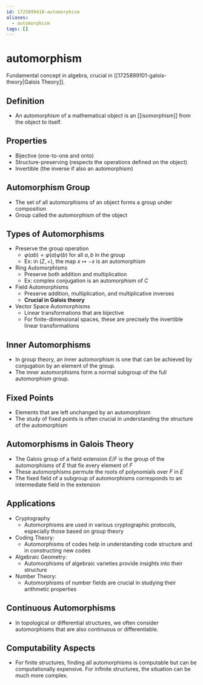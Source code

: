 ```yaml
---
id: 1725899418-automorphism
aliases:
  - automorphism
tags: []
---
```


# automorphism
Fundamental concept in algebra, crucial in [[1725899101-galois-theory|Galois Theory]].

## Definition
- An automorphism of a mathematical object is an [[isomorphism]] from the object to itself.

## Properties
- Bijective (one-to-one and onto)
- Structure-preserving (respects the operations defined on the object)
- Invertible (the inverse if also an automorphism)

## Automorphism Group
- The set of all automorphisms of an object forms a group under composition
- Group called the automorphism of the object

## Types of Automorphisms
- Preserve the group operation
    - $\varphi(ab)=\varphi(a)\varphi(b)$ for all $a,b$ in the group
    - Ex: in $(Z,+)$, the map $x \mapsto -x$ is an automorphism
- Ring Automorphisms
    - Preserve both addition and multiplication
    - Ex: complex conjugation is an automorphism of $C$
- Field Automorphisms
    - Preserve addition, multiplication, and multiplicative inverses
    - **Crucial in Galois theory**
- Vector Space Automorphisms
    - Linear transformations that are bijective
    - For finite-dimensional spaces, these are precisely the invertible linear transformations

## Inner Automorphisms
- In group theory, an inner automorphism is one that can be achieved by conjugation by an element of the group.
- The inner automorphisms form a normal subgroup of the full automorphism group.

## Fixed Points
- Elements that are left unchanged by an automorphism
- The study of fixed points is often crucial in understanding the structure of the automorphism

## Automorphisms in Galois Theory
- The Galois group of a field extension $E/F$ is the group of the automorphisms of $E$ that fix every element of $F$
- These automorphisms permute the roots of polynomials over $F$ in $E$
- The fixed field of a subgroup of automorphisms corresponds to an intermediate field in the extension

## Applications
- Cryptography
    - Automorphisms are used in various cryptographic protocols, especially those based on group theory
- Coding Theory:
    - Automorphisms of codes help in understanding code structure and in constructing new codes
- Algebraic Geometry:
    - Automorphisms of algebraic varieties provide insights into their structure
- Number Theory:
    - Automorphisms of number fields are crucial in studying their arithmetic properties

## Continuous Automorphisms
- In topological or differential structures, we often consider automorphisms that are also continuous or differentiable.

## Computability Aspects
- For finite structures, finding all automorphisms is computable but can be computationally expensive. For infinite structures, the situation can be much more complex.
